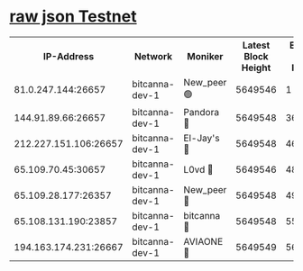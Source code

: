 [raw json Testnet](https://rpc-check.bcat.stavr.tech/bcat/rpc-bcat-result.json)
=


<table><tr><th>IP-Address</th><th>Network</th><th>Moniker</th><th>Latest Block Height</th><th>Earliest Block Height</th><th>Catching Up</th><th>Tx Index</th><th>Voting Power</th><th>Scan Time</th></tr><tr><td>81.0.247.144:26657</td><td>bitcanna-dev-1</td><td>New_peer 🟢</td><td>5649546</td><td>1</td><td>False</td><td>on</td><td>0</td><td>2023-12-24T04:15:46.835084028UTC</td></tr><tr><td>144.91.89.66:26657</td><td>bitcanna-dev-1</td><td>Pandora 🔴</td><td>5649548</td><td>3675711</td><td>False</td><td>on</td><td>2096387</td><td>2023-12-24T04:15:56.792634213UTC</td></tr><tr><td>212.227.151.106:26657</td><td>bitcanna-dev-1</td><td>El-Jay's 🔴</td><td>5649548</td><td>4670391</td><td>False</td><td>on</td><td>2218164</td><td>2023-12-24T04:15:53.694715770UTC</td></tr><tr><td>65.109.70.45:30657</td><td>bitcanna-dev-1</td><td>L0vd 🔴</td><td>5649546</td><td>4828155</td><td>False</td><td>on</td><td>7920</td><td>2023-12-24T04:15:47.208822648UTC</td></tr><tr><td>65.109.28.177:26357</td><td>bitcanna-dev-1</td><td>New_peer 🔴</td><td>5649548</td><td>4952911</td><td>False</td><td>on</td><td>2237067</td><td>2023-12-24T04:15:54.034961430UTC</td></tr><tr><td>65.108.131.190:23857</td><td>bitcanna-dev-1</td><td>bitcanna 🔴</td><td>5649548</td><td>5549548</td><td>False</td><td>off</td><td>82368</td><td>2023-12-24T04:15:54.341833622UTC</td></tr><tr><td>194.163.174.231:26667</td><td>bitcanna-dev-1</td><td>AVIAONE 🔴</td><td>5649549</td><td>5646251</td><td>False</td><td>on</td><td>1949865</td><td>2023-12-24T04:15:59.212512481UTC</td></tr></table>